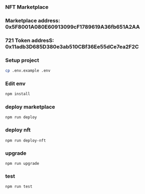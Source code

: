 ### NFT Marketplace

### Marketplace address: 0x5F8001A080E60913099cF1789619A36fb651A2AA
### 721 Token addresS: 0x11adb3D685D380e3ab510CBf36Ee55dCe7ea2F2C

### Setup project
```sh
cp .env.example .env
```
### Edit env
```sh
npm install
```
### deploy marketplace
```
npm run deploy
```
### deploy nft
```
npm run deploy-nft
```
### upgrade
```
npm run upgrade
```
### test
```
npm run test
```